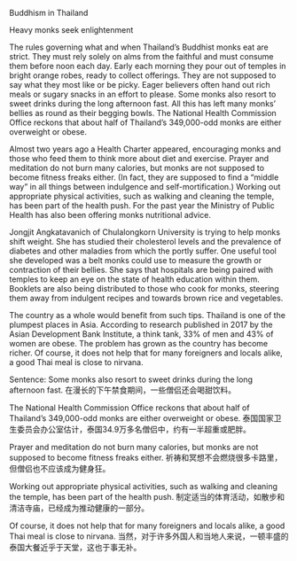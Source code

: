 Buddhism in Thailand

Heavy monks seek enlightenment

The rules governing what and when Thailand’s Buddhist monks eat are strict. They must rely solely on alms from the faithful and must consume them before noon each day. Early each morning they pour out of temples in bright orange robes, ready to collect offerings. They are not supposed to say what they most like or be picky. Eager believers often hand out rich meals or sugary snacks in an effort to please. Some monks also resort to sweet drinks during the long afternoon fast. All this has left many monks’ bellies as round as their begging bowls. The National Health Commission Office reckons that about half of Thailand’s 349,000-odd monks are either overweight or obese.

Almost two years ago a Health Charter appeared, encouraging monks and those who feed them to think more about diet and exercise. Prayer and meditation do not burn many calories, but monks are not supposed to become fitness freaks either. (In fact, they are supposed to find a “middle way” in all things between indulgence and self-mortification.) Working out appropriate physical activities, such as walking and cleaning the temple, has been part of the health push. For the past year the Ministry of Public Health has also been offering monks nutritional advice.

Jongjit Angkatavanich of Chulalongkorn University is trying to help monks shift weight. She has studied their cholesterol levels and the prevalence of diabetes and other maladies from which the portly suffer. One useful tool she developed was a belt monks could use to measure the growth or contraction of their bellies. She says that hospitals are being paired with temples to keep an eye on the state of health education within them. Booklets are also being distributed to those who cook for monks, steering them away from indulgent recipes and towards brown rice and vegetables.

The country as a whole would benefit from such tips. Thailand is one of the plumpest places in Asia. According to research published in 2017 by the Asian Development Bank Institute, a think tank, 33% of men and 43% of women are obese. The problem has grown as the country has become richer. Of course, it does not help that for many foreigners and locals alike, a good Thai meal is close to nirvana.

Sentence:
Some monks also resort to sweet drinks during the long afternoon fast.
在漫长的下午禁食期间，一些僧侣还会喝甜饮料。

The National Health Commission Office reckons that about half of Thailand’s 349,000-odd monks are either overweight or obese.
泰国国家卫生委员会办公室估计，泰国34.9万多名僧侣中，约有一半超重或肥胖。

Prayer and meditation do not burn many calories, but monks are not supposed to become fitness freaks either.
祈祷和冥想不会燃烧很多卡路里，但僧侣也不应该成为健身狂。

Working out appropriate physical activities, such as walking and cleaning the temple, has been part of the health push.
制定适当的体育活动，如散步和清洁寺庙，已经成为推动健康的一部分。

Of course, it does not help that for many foreigners and locals alike, a good Thai meal is close to nirvana.
当然，对于许多外国人和当地人来说，一顿丰盛的泰国大餐近乎于天堂，这也于事无补。